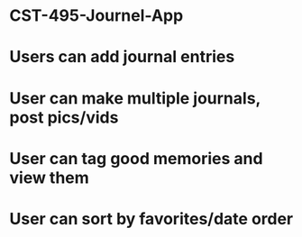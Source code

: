 # CST-495-Journel-App

# Users can add journal entries
# User can make multiple journals, post pics/vids
# User can tag good memories and view them
# User can sort by favorites/date order
